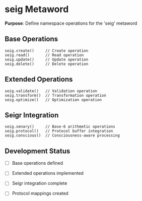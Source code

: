 # seig Metaword

**Purpose**: Define namespace operations for the 'seig' metaword

## Base Operations

```hyphos
seig.create()     // Create operation
seig.read()       // Read operation  
seig.update()     // Update operation
seig.delete()     // Delete operation
```

## Extended Operations

```hyphos
seig.validate()   // Validation operation
seig.transform()  // Transformation operation
seig.optimize()   // Optimization operation
```

## Seigr Integration

```hyphos
seig.senary()     // Base-6 arithmetic operations
seig.protocol()   // Protocol buffer integration
seig.conscious()  // Consciousness-aware processing
```

## Development Status

- [ ] Base operations defined
- [ ] Extended operations implemented  
- [ ] Seigr integration complete
- [ ] Protocol mappings created

